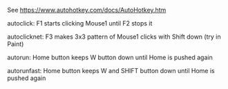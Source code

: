 See https://www.autohotkey.com/docs/AutoHotkey.htm

autoclick:
F1 starts clicking Mouse1 until F2 stops it

autoclicknet:
F3 makes 3x3 pattern of Mouse1 clicks with Shift down (try in Paint)

autorun:
Home button keeps W button down until Home is pushed again

autorunfast:
Home button keeps W and SHIFT button down until Home is pushed again
